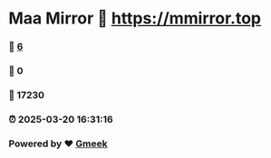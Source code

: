 # Maa Mirror :link: https://mmirror.top 
### :page_facing_up: [6](https://mmirror.top/tag.html) 
### :speech_balloon: 0 
### :hibiscus: 17230 
### :alarm_clock: 2025-03-20 16:31:16 
### Powered by :heart: [Gmeek](https://github.com/Meekdai/Gmeek)
